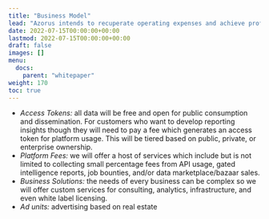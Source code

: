```yaml
---
title: "Business Model"
lead: "Azorus intends to recuperate operating expenses and achieve profitability through various revenue streams."
date: 2022-07-15T00:00:00+00:00
lastmod: 2022-07-15T00:00:00+00:00
draft: false
images: []
menu:
  docs:
    parent: "whitepaper"
weight: 170
toc: true
---
```


* *Access Tokens:* all data will be free and open for public consumption and dissemination. For customers who want to develop reporting insights though they will need to pay a fee which generates an access token for platform usage. This will be tiered based on public, private, or enterprise ownership.
* *Platform Fees:* we will offer a host of services which include but is not limited to collecting small percentage fees from API usage, gated intelligence reports, job bounties, and/or data marketplace/bazaar sales.
* *Business Solutions:* the needs of every business can be complex so we will offer custom services for consulting, analytics, infrastructure, and even white label licensing. 
* *Ad units:* advertising based on real estate 





<br>
<br>
<br>
